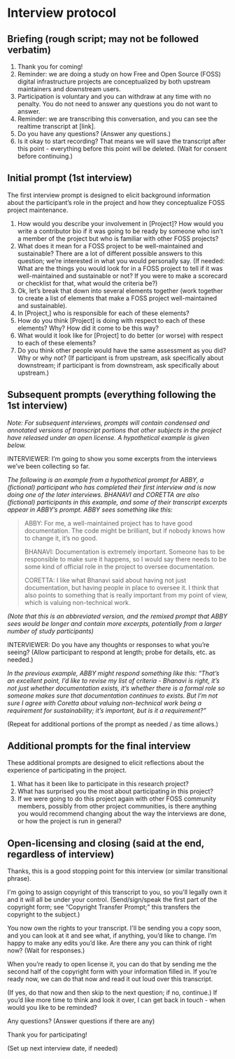 # Interview protocol

## Briefing (rough script; may not be followed verbatim)

1. Thank you for coming!
1. Reminder: we are doing a study on how Free and Open Source (FOSS) digital infrastructure projects are conceptualized by both upstream maintainers and downstream users.
1. Participation is voluntary and you can withdraw at any time with no penalty. You do not need to answer any questions you do not want to answer.
1. Reminder: we are transcribing this conversation, and you can see the realtime transcript at [link].
1. Do you have any questions? (Answer any questions.)
1. Is it okay to start recording? That means we will save the transcript after this point - everything before this point will be deleted. (Wait for consent before continuing.)

## Initial prompt (1st interview)

The first interview prompt is designed to elicit background information about the participant’s role in the project and how they conceptualize FOSS project maintenance.

1. How would you describe your involvement in [Project]? How would you write a contributor bio if it was going to be ready by someone who isn’t a member of the project but who is familiar with other FOSS projects?
1. What does it mean for a FOSS project to be well-maintained and sustainable? There are a lot of different possible answers to this question; we’re interested in what you would personally say. (If needed: What are the things you would look for in a FOSS project to tell if it was well-maintained and sustainable or not? If you were to make a scorecard or checklist for that, what would the criteria be?)
1. Ok, let’s break that down into several elements together (work together to create a list of elements that make a FOSS project well-maintained and sustainable).
1. In [Project,] who is responsible for each of these elements?
1. How do you think [Project] is doing with respect to each of these elements? Why? How did it come to be this way? 
1. What would it look like for [Project] to do better (or worse) with respect to each of these elements?
1. Do you think other people would have the same assessment as you did? Why or why not? (If participant is from upstream, ask specifically about downstream; if participant is from downstream, ask specifically about upstream.)

## Subsequent prompts (everything following the 1st interview)

_Note: For subsequent interviews, prompts will contain condensed and annotated versions of transcript portions that other subjects in the project have released under an open license. A hypothetical example is given below._

INTERVIEWER: I’m going to show you some excerpts from the interviews we’ve been collecting so far.

_The following is an example from a hypothetical prompt for ABBY, a (fictional) participant who has completed their first interview and is now doing one of the later interviews. BHANAVI and CORETTA are also (fictional) participants in this example, and some of their transcript excerpts appear in ABBY’s prompt. ABBY sees something like this:_

> ABBY: For me, a well-maintained project has to have good documentation. The code might be brilliant, but if nobody knows how to change it, it’s no good.
> 
> BHANAVI: Documentation is extremely important. Someone has to be responsible to make sure it happens, so I would say there needs to be some kind of official role in the project to oversee documentation.
> 
> CORETTA: I like what Bhanavi said about having not just documentation, but having people in place to oversee it. I think that also points to something that is really important from my point of view, which is valuing non-technical work.

_(Note that this is an abbreviated version, and the remixed prompt that ABBY sees would be longer and contain more excerpts, potentially from a larger number of study participants)_

INTERVIEWER: Do you have any thoughts or responses to what you’re seeing? (Allow participant to respond at length; probe for details, etc. as needed.)

_In the previous example, ABBY might respond something like this: “That’s an excellent point, I’d like to revise my list of criteria - Bhanavi is right, it’s not just whether documentation exists, it’s whether there is a formal role so someone makes sure that documentation continues to exists. But I’m not sure I agree with Coretta about valuing non-technical work being a requirement for sustainability; it’s important, but is it a requirement?”_

(Repeat for additional portions of the prompt as needed / as time allows.)

## Additional prompts for the final interview

These additional prompts are designed to elicit reflections about the experience of participating in the project.

1. What has it been like to participate in this research project?
1. What has surprised you the most about participating in this project?
1. If we were going to do this project again with other FOSS community members, possibly from other project communities, is there anything you would recommend changing about the way the interviews are done, or how the project is run in general?

## Open-licensing and closing (said at the end, regardless of interview)

Thanks, this is a good stopping point for this interview (or similar transitional phrase).

I'm going to assign copyright of this transcript to you, so you'll legally own it and it will all be under your control. (Send/sign/speak the first part of the copyright form; see “Copyright Transfer Prompt;” this transfers the copyright to the subject.)

You now own the rights to your transcript. I'll be sending you a copy soon, and you can look at it and see what, if anything, you’d like to change. I’m happy to make any edits you’d like. Are there any you can think of right now? (Wait for responses.)

When you’re ready to open license it, you can do that by sending me the second half of the copyright form with your information filled in. If you’re ready now, we can do that now and read it out loud over this transcript. 

(If yes, do that now and then skip to the next question; if no, continue.) If you’d like more time to think and look it over, I can get back in touch - when would you like to be reminded?

Any questions? (Answer questions if there are any)

Thank you for participating!

(Set up next interview date, if needed)
